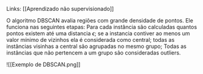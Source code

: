 ---
---

Links: [[Aprendizado não supervisionado]]

O algoritmo DBSCAN avalia regiões com grande densidade de pontos. Ele funciona nas seguintes etapas: Para cada instância são calculadas quantos pontos existem até uma distancia $\epsilon$; se a instancia contiver ao menos um valor mínimo de vizinhos ela é considerada como central; todas as instâncias visinhas a central são agrupadas no mesmo grupo; Todas as instâncias que não pertencem a um grupo são consideradas outliers. 

![[Exemplo de DBSCAN.png]]